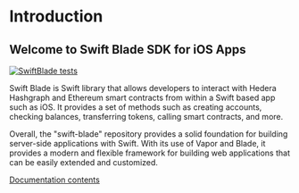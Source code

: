 # Introduction

## Welcome to Swift Blade SDK for iOS Apps

[![SwiftBlade tests](https://github.com/Blade-Labs/swift-blade/actions/workflows/ios.yml/badge.svg)](https://github.com/Blade-Labs/swift-blade/actions/workflows/ios.yml)

Swift Blade is Swift library that allows developers to interact with Hedera Hashgraph and Ethereum smart contracts from within a Swift based app such as iOS. It provides a set of methods such as creating accounts, checking balances, transferring tokens, calling smart contracts, and more.

Overall, the "swift-blade" repository provides a solid foundation for building server-side applications with Swift. With its use of Vapor and Blade, it provides a modern and flexible framework for building web applications that can be easily extended and customized.

[Documentation contents](SUMMARY.md)